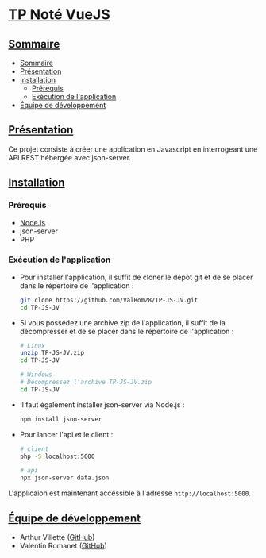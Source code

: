 # <u>TP Noté VueJS</u>

## <u>Sommaire</u>

- [Sommaire](#sommaire)
- [Présentation](#présentation)
- [Installation](#installation)
  - [Prérequis](#prérequis)
  - [Exécution de l'application](#exécution-de-lapplication)
- [Équipe de développement](#équipe-de-développement)

## <u>Présentation</u>

Ce projet consiste à créer une application en Javascript en interrogeant une API REST hébergée avec json-server.

## <u>Installation</u>

### Prérequis

- [Node.js](https://nodejs.org/en)
- json-server
- PHP

### Exécution de l'application

- Pour installer l'application, il suffit de cloner le dépôt git et de se placer dans le répertoire de l'application :

    ```bash
    git clone https://github.com/ValRom28/TP-JS-JV.git
    cd TP-JS-JV
    ```

- Si vous possédez une archive zip de l'application, il suffit de la décompresser et de se placer dans le répertoire de l'application :

    ```bash
    # Linux
    unzip TP-JS-JV.zip
    cd TP-JS-JV

    # Windows
    # Décompressez l'archive TP-JS-JV.zip
    cd TP-JS-JV
    ```

- Il faut également installer json-server via Node.js :

    ```bash
    npm install json-server
    ```

- Pour lancer l'api et le client :

    ```bash
    # client
    php -S localhost:5000

    # api
    npx json-server data.json
    ```

L'applicaion est maintenant accessible à l'adresse `http://localhost:5000`.

## <u>Équipe de développement</u>

- Arthur Villette ([GitHub](https://github.com/ArthurVillette))
- Valentin Romanet ([GitHub](https://github.com/ValRom28))
